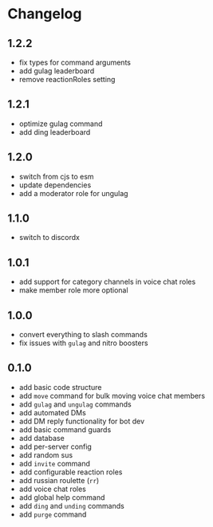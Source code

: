 # Changelog

## 1.2.2
 - fix types for command arguments
 - add gulag leaderboard
 - remove reactionRoles setting

## 1.2.1
- optimize gulag command
- add ding leaderboard

## 1.2.0
- switch from cjs to esm
- update dependencies
- add a moderator role for ungulag

## 1.1.0
- switch to discordx

## 1.0.1
- add support for category channels in voice chat roles
- make member role more optional

## 1.0.0
- convert everything to slash commands
- fix issues with `gulag` and nitro boosters

## 0.1.0
- add basic code structure
- add `move` command for bulk moving voice chat members
- add `gulag` and `ungulag` commands
- add automated DMs
- add DM reply functionality for bot dev
- add basic command guards
- add database
- add per-server config
- add random sus
- add `invite` command
- add configurable reaction roles
- add russian roulette (`rr`)
- add voice chat roles
- add global help command
- add `ding` and `unding` commands
- add `purge` command
